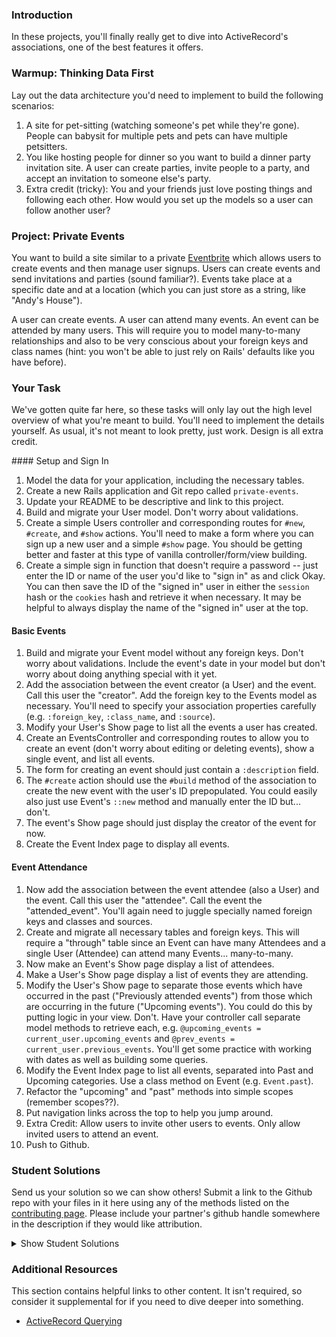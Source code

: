 ### Introduction

In these projects, you'll finally really get to dive into ActiveRecord's associations, one of the best features it offers.

### Warmup: Thinking Data First

Lay out the data architecture you'd need to implement to build the following scenarios:

1. A site for pet-sitting (watching someone's pet while they're gone). People can babysit for multiple pets and pets can have multiple petsitters.
4. You like hosting people for dinner so you want to build a dinner party invitation site.  A user can create parties, invite people to a party, and accept an invitation to someone else's party.
5. Extra credit (tricky): You and your friends just love posting things and following each other.  How would you set up the models so a user can follow another user?

### Project: Private Events

You want to build a site similar to a private [Eventbrite](http://www.eventbrite.com) which allows users to create events and then manage user signups.  Users can create events and send invitations and parties (sound familiar?).  Events take place at a specific date and at a location (which you can just store as a string, like "Andy's House").

A user can create events.  A user can attend many events. An event can be attended by many users. This will require you to model many-to-many relationships and also to be very conscious about your foreign keys and class names (hint: you won't be able to just rely on Rails' defaults like you have before).

### Your Task

We've gotten quite far here, so these tasks will only lay out the high level overview of what you're meant to build.  You'll need to implement the details yourself.  As usual, it's not meant to look pretty, just work.  Design is all extra credit.

<div class="lesson-content__panel" markdown="1">
#### Setup and Sign In

1. Model the data for your application, including the necessary tables.
2. Create a new Rails application and Git repo called `private-events`.
3. Update your README to be descriptive and link to this project.
4. Build and migrate your User model.  Don't worry about validations.
5. Create a simple Users controller and corresponding routes for `#new`, `#create`, and `#show` actions.  You'll need to make a form where you can sign up a new user and a simple `#show` page.  You should be getting better and faster at this type of vanilla controller/form/view building.
6. Create a simple sign in function that doesn't require a password -- just enter the ID or name of the user you'd like to "sign in" as and click Okay.  You can then save the ID of the "signed in" user in either the `session` hash or the `cookies` hash and retrieve it when necessary.  It may be helpful to always display the name of the "signed in" user at the top.

#### Basic Events

1. Build and migrate your Event model without any foreign keys.  Don't worry about validations.  Include the event's date in your model but don't worry about doing anything special with it yet.
2. Add the association between the event creator (a User) and the event.  Call this user the "creator".  Add the foreign key to the Events model as necessary.  You'll need to specify your association properties carefully (e.g. `:foreign_key`, `:class_name`, and `:source`).
3. Modify your User's Show page to list all the events a user has created.
4. Create an EventsController and corresponding routes to allow you to create an event (don't worry about editing or deleting events), show a single event, and list all events.
5. The form for creating an event should just contain a `:description` field.
6. The `#create` action should use the `#build` method of the association to create the new event with the user's ID prepopulated.  You could easily also just use Event's `::new` method and manually enter the ID but... don't.
7. The event's Show page should just display the creator of the event for now.
8. Create the Event Index page to display all events.

#### Event Attendance

1. Now add the association between the event attendee (also a User) and the event.  Call this user the "attendee".  Call the event the "attended_event". You'll again need to juggle specially named foreign keys and classes and sources.
2. Create and migrate all necessary tables and foreign keys.  This will require a "through" table since an Event can have many Attendees and a single User (Attendee) can attend many Events... many-to-many.
3. Now make an Event's Show page display a list of attendees.
4. Make a User's Show page display a list of events they are attending.
5. Modify the User's Show page to separate those events which have occurred in the past ("Previously attended events") from those which are occurring in the future ("Upcoming events").  You could do this by putting logic in your view.  Don't.  Have your controller call separate model methods to retrieve each, e.g. `@upcoming_events = current_user.upcoming_events` and `@prev_events = current_user.previous_events`.  You'll get some practice with working with dates as well as building some queries.
6. Modify the Event Index page to list all events, separated into Past and Upcoming categories.  Use a class method on Event (e.g. `Event.past`).
7. Refactor the "upcoming" and "past" methods into simple scopes (remember scopes??).
8. Put navigation links across the top to help you jump around.
9. Extra Credit: Allow users to invite other users to events.  Only allow invited users to attend an event.
10. Push to Github.

</div>

### Student Solutions
Send us your solution so we can show others! Submit a link to the Github repo with your files in it here using any of the methods listed on the [contributing page](http://github.com/TheOdinProject/curriculum/blob/master/contributing.md).  Please include your partner's github handle somewhere in the description if they would like attribution.

<details markdown="block">
  <summary> Show Student Solutions </summary>

* Add your solution below this line!
* [Olugbade Olalekan's Solution](https://github.com/gbadesimple/private-events-project) - [View in Browser](https://immense-brushlands-08618.herokuapp.com/)
* [Learnsometing's solution](https://github.com/learnsometing/rails-private_events)
* [Simon Tharby's solution](https://github.com/jinjagit/social_light) - [View in browser](https://social-light-simontharby.herokuapp.com/)
* [prw001's solution](https://github.com/prw001/private_events)
* [Max Garber's solution](https://github.com/bubblebooy/private-events)
* [Austin Fisher's solution](https://thawing-everglades-63943.herokuapp.com/)
* [Javier Machin's solution](https://github.com/Javier-Machin/private-events) - [View in Browser](https://social-boost-app.herokuapp.com/)
* [0zra's solution](https://github.com/0zra/event-planner)
* [Raiko's solution](https://github.com/Cypher0/private-events) - [View in Browser](https://radiant-brook-28646.herokuapp.com/)
* [Jmooree30's solution](https://github.com/jmooree30/private-events.git) - [View in Broswer](https://sleepy-wildwood-90425.herokuapp.com/)
* [theghall's solution](https://github.com/theghall/odin-private-events.git)
* [Clayton Sweeten's solution](https://github.com/cjsweeten101/private-events)
* [Jonathan Yiv's solution](https://github.com/JonathanYiv/private-events) - [View in Browser](https://shielded-waters-45439.herokuapp.com)
* [nmac's solution](https://github.com/nmacawile/Events)
* [ToTenMilan's solution](https://github.com/ToTenMilan/the_odin_project/tree/master/rails/associations/private-events) - [View in browser](http://iventbrite.herokuapp.com/)
* [mindovermiles262's solution](https://github.com/mindovermiles262/odin-events)
* [holdercp's solution](https://github.com/holdercp/private-events) - [View in browser](https://aqueous-shore-53729.herokuapp.com/)
* [jfonz412's solution](https://github.com/jfonz412/private-events)
* [yilmazgunalp's solution](github.com/yilmazgunalp/private-events) - [Live version](https://my-private-events.herokuapp.com/)
* [CloudTemplar_'s solution](https://github.com/cloudtemplar/private-events) - [Live version](https://shielded-falls-83468.herokuapp.com/)
* [LPSV's solution](https://github.com/leosoaivan/TOP_ror_private_events)
* [Jib's solution](https://github.com/NuclearMachine/odin_rails/tree/master/private_events) - [Live version](https://sheltered-crag-16269.herokuapp.com/)
* [Austin's solution](https://github.com/CouchofTomato/private_events)
* [Jamie's solution](https://github.com/Jberczel/private_events) - [View in browser](http://privent.herokuapp.com/)
* [Donald's solution](https://github.com/donaldali/odin-rails/tree/master/private-events)
* [TomTom's solution](https://github.com/tim5046/projectOdin/tree/master/Rails/private-events/private-events)
* [Erithair's solution](https://github.com/N19270/private-events) - [View in browser](http://private-events.herokuapp.com/)
* [Marina Sergeyeva's solution](https://github.com/imousterian/OdinProject/tree/master/Project3_EventBrite/private-events)
* [Kate McFaul's solution](https://github.com/craftykate/odin-project/tree/master/Chapter_04-Advanced_Rails/private_events)
* [Tommy Noe's solution](https://github.com/thomasjnoe/private-events)
* [Vidul's solution](https://github.com/viparthasarathy/private-events)
* [Aleksandar's solution](https://github.com/rodic/private-events)
* [Vidul's solution](https://github.com/viparthasarathy/private-events) - [View in browser](https://fierce-headland-7201.herokuapp.com/)
* [Jason Matthews' solution](https://github.com/fo0man/private-events)
* [Dominik Stodolny's solution](https://github.com/dstodolny/private-events)
* [Kevin Mulhern's solution](https://github.com/KevinMulhern/private_events) - [View in browser](https://privateevents.herokuapp.com/)
* [AtActionPark's solution](https://github.com/AtActionPark/odin_private_event) - [View in browser](https://afternoon-citadel-2578.herokuapp.com/)
* [Andrej Dragojevic's solution](https://github.com/antrix1/PrivateEvents) - [View in browser](https://calm-refuge-3455.herokuapp.com/)
* [dchen71's solution](https://github.com/dchen71/private-events) - [View in browser](http://ronchon-moliere-6251.herokuapp.com/)
* [Matias Pan's solution](https://github.com/kriox26/private-events) - [View in browser](https://polar-refuge-9964.herokuapp.com/)
* [Tomislav Mikulin's solution](https://github.com/MrKindle85/private-events)
* [Florian Mainguy's solution](https://github.com/florianmainguy/theodinproject/tree/master/rails/private-events)
* [Radi Totev's solution](https://github.com/raditotev/private-events)
* [cdouglass's solution](https://github.com/cdouglass/odin-project-exercises/tree/master/rails/private-events)
* [Luke Walker's solution](https://github.com/ubershibs/rails_course/tree/master/private-events)
* [Scott Bobbitt's solution](https://github.com/sco-bo/private-events)
* [srashidi's solution](https://github.com/srashidi/Active_Record_Associations/tree/master/private-events)
* [Max Gallant's solution](https://github.com/mcgalcode/private-events) - [View in browser](https://secret-gorge-95812.herokuapp.com/)
* [Hassan Mahmoud's solution](https://github.com/HassanTC/private-events)
* [Miguel Herrera's solution](https://github.com/migueloherrera/private-events)
* [James Brooks's solution](https://github.com/jhbrooks/private-events) - [View in browser](https://polar-caverns-15299.herokuapp.com/)
* [Matt Velez's solution](https://github.com/Timecrash/rails-projects/tree/master/private-events)
* [Sander Schepens's solution](https://github.com/schepens83/theodinproject.com/tree/master/rails/project9--private-events/private-events)
* [Mateo Mejia's solution](https://github.com/mateomgj/private-events) - [View in browser](https://fierce-brushlands-63385.herokuapp.com/)
* [Fabricio Carrara's solution](https://github.com/fcarrara/private-events) - [View in browser](https://private-events-rails.herokuapp.com)
* [Akshay Bharwani's solution](https://github.com/akshaybharwani/private-events)
* [Martin Safer's solution](https://github.com/mtsafer/private-events) - [View in browser](https://aqueous-woodland-15720.herokuapp.com/)
* [Shala Qweghen's solution](https://github.com/ShalaQweghen/private_events) - [View in browser](http://cryptic-mesa-97521.herokuapp.com/)
* [John's solution](https://github.com/johnTheDudeMan/private_events)
* [Oscar Y.'s solution](https://github.com/mysteryihs/private-events)
* [Till S.'s solution](https://github.com/gitseti/private-events) - [View in browser](https://protected-citadel-60271.herokuapp.com/)
* [Frank V's solution](https://github.com/fv42wid/events)
* [Amrr Bakry's solution](https://github.com/Amrrbakry/rails_the_odin_project/tree/master/private_events) - [View in browser](https://fathomless-shore-10615.herokuapp.com/)
* [David Chapman's solution](https://github.com/davidchappy/odin_training_projects/tree/master/private-events)
* [Dylan's non RESTful solution](https://github.com/resputin/the_odin_project/tree/master/Rails/private-events)
* [DV's solution](https://github.com/dvislearning/private-events) - [View in browser](https://sleepy-everglades-63021.herokuapp.com/)
* [Sophia Wu's solution](https://github.com/SophiaLWu/private-events) - [View in browser](https://quiet-forest-50554.herokuapp.com/)
* [Eric Gonzalez solution](https://github.com/Twinpair/Eventor) - [View in browser](https://rails-eventor.herokuapp.com/)
* [Tom Westerhout's solution](https://github.com/TomWesterhout/private_events) - [View in browser](https://private-events-170388.herokuapp.com/)
* [at0micred's solution](https://github.com/amyjording/private-events)
* [Francisco Carlos's solution](https://github.com/fcarlosdev/the_odin_project/tree/master/private-events)
* [Punnadittr's solution](https://github.com/punnadittr/private-events) - [View in browser](https://boiling-plains-19274.herokuapp.com/)
* [Uy Bình's solution](https://github.com/uybinh/private_events_odin) - [View in browser](https://private-event-odin.herokuapp.com)
* [Agon's solution](https://github.com/AgonIdrizi/private-events) - [View in browser](https://myprivateevents.herokuapp.com/)
* [Malaika's Solution](https://github.com/malaikaMI/Event) - [View in browser](https://radiant-brook-99300.herokuapp.com/)
* [Jamesredux's Solution](https://github.com/Jamesredux/private-events) - [View in browser](https://infinite-basin-31084.herokuapp.com/)
* [bchalman's solution](https://github.com/bchalman/private-events)
* [Alex's solution](https://github.com/alexcorremans/private-events)
* [Brendaneus' Solution](https://github.com/Brendaneus/the_odin_project/tree/master/ruby_on_rails/private-events) - [View in browser](https://odin-private-events-0.herokuapp.com/events)
* [CodingCop's Solution](https://github.com/cleve703/private-events)
* [leetie's Solution](https://github.com/leetie/private-events) - [View in Browser](https://damp-ocean-10801.herokuapp.com/)
* [Run After's Solution](https://github.com/run-after/private-events)
* [Cristobal Becerra's Solution](https://github.com/powei94/private-events) - [View in Browser](https://sheltered-mountain-61366.herokuapp.com/)
* [Duarte's Barebones Solution](https://github.com/Duartemartins/events-app)
* [Jose Salvador's Solution](https://github.com/Jsalvadorpp/private-members)
* [Joshua Aldridge's Solution](https://github.com/JFAldridge/private-events) - [View in Browser](https://fathomless-scrubland-74558.herokuapp.com/)
* [Ovsjah Schweinefresser's Solution](https://github.com/Ovsjah/private_events) - [View in Browser](https://ovsjah-private-events.herokuapp.com/)
* [Dennis Cope's Solution](https://github.com/coped/private-events) - [View in Browser](https://private-events-top-coped.herokuapp.com/)
* [Ian's Solution](https://github.com/IanMKesler/private_events)
* [Braxton Lemmon's Solution](https://github.com/braxtonlemmon/private-events) - [View in Browser](https://safe-retreat-68130.herokuapp.com/)
* [Kevin Vuong's Solution](https://github.com/fffear/private-events)
* [Learnsometing's Solution](https://github.com/learnsometing/rails-private_events)
* [Simon Tharby's Solution](https://github.com/jinjagit/social_light) - [View in Browser](https://social-light-simontharby.herokuapp.com/)
* [prw001's Solution](https://github.com/prw001/private_events)
* [Max Garber's Solution](https://github.com/bubblebooy/private-events)
* [Austin Fisher's Solution](https://thawing-everglades-63943.herokuapp.com/)
* [Javier Machin's Solution](https://github.com/Javier-Machin/private-events) - [View in Browser](https://social-boost-app.herokuapp.com/)
* [0zra's Solution](https://github.com/0zra/event-planner)
* [Jmooree30's Solution](https://github.com/jmooree30/private-events.git) - [View in Broswer](https://sleepy-wildwood-90425.herokuapp.com/)
* [theghall's Solution](https://github.com/theghall/odin-private-events.git)
* [Clayton Sweeten's Solution](https://github.com/cjsweeten101/private-events)
* [Jonathan Yiv's Solution](https://github.com/JonathanYiv/private-events) - [View in Browser](https://shielded-waters-45439.herokuapp.com)
* [nmac's Solution](https://github.com/nmacawile/Events)
* [ToTenMilan's Solution](https://github.com/ToTenMilan/the_odin_project/tree/master/rails/associations/private-events) - [View in Browser](http://iventbrite.herokuapp.com/)
* [mindovermiles262's Solution](https://github.com/mindovermiles262/odin-events)
* [holdercp's Solution](https://github.com/holdercp/private-events) - [View in Browser](https://aqueous-shore-53729.herokuapp.com/)
* [jfonz412's Solution](https://github.com/jfonz412/private-events)
* [yilmazgunalp's Solution](github.com/yilmazgunalp/private-events) - [Live version](https://my-private-events.herokuapp.com/)
* [CloudTemplar_'s Solution](https://github.com/cloudtemplar/private-events) - [Live version](https://shielded-falls-83468.herokuapp.com/)
* [LPSV's Solution](https://github.com/leosoaivan/TOP_ror_private_events)
* [Jib's Solution](https://github.com/NuclearMachine/odin_rails/tree/master/private_events) - [Live version](https://sheltered-crag-16269.herokuapp.com/)
* [Austin's Solution](https://github.com/CouchofTomato/private_events)
* [Jamie's Solution](https://github.com/Jberczel/private_events) - [View in Browser](http://privent.herokuapp.com/)
* [Donald's Solution](https://github.com/donaldali/odin-rails/tree/master/private-events)
* [TomTom's Solution](https://github.com/tim5046/projectOdin/tree/master/Rails/private-events/private-events)
* [Erithair's Solution](https://github.com/N19270/private-events) - [View in Browser](http://private-events.herokuapp.com/)
* [Marina Sergeyeva's Solution](https://github.com/imousterian/OdinProject/tree/master/Project3_EventBrite/private-events)
* [Kate McFaul's Solution](https://github.com/craftykate/odin-project/tree/master/Chapter_04-Advanced_Rails/private_events)
* [Tommy Noe's Solution](https://github.com/thomasjnoe/private-events)
* [Vidul's Solution](https://github.com/viparthasarathy/private-events)
* [Aleksandar's Solution](https://github.com/rodic/private-events)
* [Vidul's Solution](https://github.com/viparthasarathy/private-events) - [View in Browser](https://fierce-headland-7201.herokuapp.com/)
* [Jason Matthews' Solution](https://github.com/fo0man/private-events)
* [Dominik Stodolny's Solution](https://github.com/dstodolny/private-events)
* [Kevin Mulhern's Solution](https://github.com/KevinMulhern/private_events) - [View in Browser](https://privateevents.herokuapp.com/)
* [AtActionPark's Solution](https://github.com/AtActionPark/odin_private_event) - [View in Browser](https://afternoon-citadel-2578.herokuapp.com/)
* [Andrej Dragojevic's Solution](https://github.com/antrix1/PrivateEvents) - [View in Browser](https://calm-refuge-3455.herokuapp.com/)
* [dchen71's Solution](https://github.com/dchen71/private-events) - [View in Browser](http://ronchon-moliere-6251.herokuapp.com/)
* [Matias Pan's Solution](https://github.com/kriox26/private-events) - [View in Browser](https://polar-refuge-9964.herokuapp.com/)
* [Tomislav Mikulin's Solution](https://github.com/MrKindle85/private-events)
* [Florian Mainguy's Solution](https://github.com/florianmainguy/theodinproject/tree/master/rails/private-events)
* [Radi Totev's Solution](https://github.com/raditotev/private-events)
* [cdouglass's Solution](https://github.com/cdouglass/odin-project-exercises/tree/master/rails/private-events)
* [Luke Walker's Solution](https://github.com/ubershibs/rails_course/tree/master/private-events)
* [Scott Bobbitt's Solution](https://github.com/sco-bo/private-events)
* [srashidi's Solution](https://github.com/srashidi/Active_Record_Associations/tree/master/private-events)
* [Max Gallant's Solution](https://github.com/mcgalcode/private-events) - [View in Browser](https://secret-gorge-95812.herokuapp.com/)
* [Hassan Mahmoud's Solution](https://github.com/HassanTC/private-events)
* [Miguel Herrera's Solution](https://github.com/migueloherrera/private-events)
* [James Brooks's Solution](https://github.com/jhbrooks/private-events) - [View in Browser](https://polar-caverns-15299.herokuapp.com/)
* [Matt Velez's Solution](https://github.com/Timecrash/rails-projects/tree/master/private-events)
* [Sander Schepens's Solution](https://github.com/schepens83/theodinproject.com/tree/master/rails/project9--private-events/private-events)
* [Mateo Mejia's Solution](https://github.com/mateomgj/private-events) - [View in Browser](https://fierce-brushlands-63385.herokuapp.com/)
* [Fabricio Carrara's Solution](https://github.com/fcarrara/private-events) - [View in Browser](https://private-events-rails.herokuapp.com)
* [Akshay Bharwani's Solution](https://github.com/akshaybharwani/private-events)
* [Martin Safer's Solution](https://github.com/mtsafer/private-events) - [View in Browser](https://aqueous-woodland-15720.herokuapp.com/)
* [Shala Qweghen's Solution](https://github.com/ShalaQweghen/private_events) - [View in Browser](http://cryptic-mesa-97521.herokuapp.com/)
* [John's Solution](https://github.com/johnTheDudeMan/private_events)
* [Oscar Y.'s Solution](https://github.com/mysteryihs/private-events)
* [Till S.'s Solution](https://github.com/gitseti/private-events) - [View in Browser](https://protected-citadel-60271.herokuapp.com/)
* [Frank V's Solution](https://github.com/fv42wid/events)
* [Amrr Bakry's Solution](https://github.com/Amrrbakry/rails_the_odin_project/tree/master/private_events) - [View in Browser](https://fathomless-shore-10615.herokuapp.com/)
* [David Chapman's Solution](https://github.com/davidchappy/odin_training_projects/tree/master/private-events)
* [Dylan's non RESTful Solution](https://github.com/resputin/the_odin_project/tree/master/Rails/private-events)
* [DV's Solution](https://github.com/dvislearning/private-events) - [View in Browser](https://sleepy-everglades-63021.herokuapp.com/)
* [Sophia Wu's Solution](https://github.com/SophiaLWu/private-events) - [View in Browser](https://quiet-forest-50554.herokuapp.com/)
* [Eric Gonzalez Solution](https://github.com/Twinpair/Eventor) - [View in Browser](https://rails-eventor.herokuapp.com/)
* [Tom Westerhout's Solution](https://github.com/TomWesterhout/private_events) - [View in Browser](https://private-events-170388.herokuapp.com/)
* [at0micred's Solution](https://github.com/amyjording/private-events)
* [Francisco Carlos's Solution](https://github.com/fcarlosdev/the_odin_project/tree/master/private-events)
* [Punnadittr's Solution](https://github.com/punnadittr/private-events) - [View in Browser](https://boiling-plains-19274.herokuapp.com/)
* [Uy Bình's Solution](https://github.com/uybinh/private_events_odin) - [View in Browser](https://private-event-odin.herokuapp.com)
* [Agon's Solution](https://github.com/AgonIdrizi/private-events) - [View in Browser](https://myprivateevents.herokuapp.com/)
* [Malaika's Solution](https://github.com/malaikaMI/Event) - [View in Browser](https://radiant-brook-99300.herokuapp.com/)
* [Jamesredux's Solution](https://github.com/Jamesredux/private-events) - [View in Browser](https://infinite-basin-31084.herokuapp.com/)
* [bchalman's Solution](https://github.com/bchalman/private-events)
* [Alex's Solution](https://github.com/alexcorremans/private-events)
* [Brendaneus' Solution](https://theodinprojects.live/courses/ruby-on-rails/projects/private-events)
* [vanny96's Solution](https://github.com/vanny96/private-events) - [View in Browser](https://rocky-eyrie-58239.herokuapp.com/)
* [JamCry's Solution](https://github.com/jamcry/private-events) - [View in Browser](https://gentle-journey-93500.herokuapp.com/)
* [Tolulope Olusakin's Solution](https://github.com/Oluwadamilareolusakin/eventor) - [View in Browser](http://eventor-io.herokuapp.com/)
* [Rey van den Berg's Solution](https://github.com/Rey810/private-events)
* [Sanyogita's Solution](https://github.com/SanyogitaPandit/ruby_on_rails/tree/master/private-events)
* [Timework's Solution](https://github.com/Timework/private-events)
</details>

### Additional Resources
This section contains helpful links to other content. It isn't required, so consider it supplemental for if you need to dive deeper into something.

* [ActiveRecord Querying](http://guides.rubyonrails.org/active_record_querying.html)

